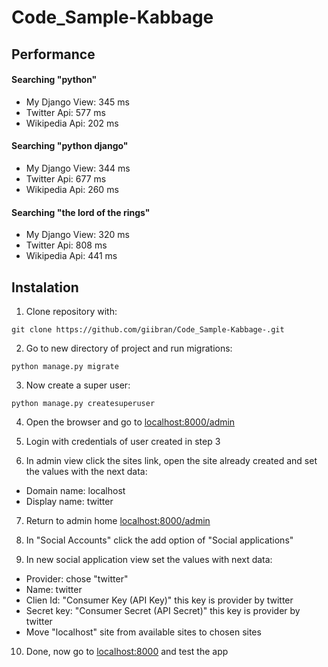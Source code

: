 # Code_Sample-Kabbage

## Performance

#### Searching "python"

- My Django View: 345 ms
- Twitter Api: 577 ms
- Wikipedia Api: 202 ms

#### Searching "python django"

- My Django View: 344 ms
- Twitter Api: 677 ms
- Wikipedia Api: 260 ms

#### Searching "the lord of the rings"

- My Django View: 320 ms
- Twitter Api: 808 ms
- Wikipedia Api: 441 ms

## Instalation

1. Clone repository with:
```
git clone https://github.com/giibran/Code_Sample-Kabbage-.git
```

2. Go to new directory of project and run migrations:
```
python manage.py migrate
```

3. Now create a super user:
```
python manage.py createsuperuser
```

4. Open the browser and go to [localhost:8000/admin](localhost:8000/admin)

5. Login with credentials of user created in step 3

6. In admin view click the sites link, open the site already created and set the values with the next data:
- Domain name: localhost
- Display name: twitter

7. Return to admin home [localhost:8000/admin](localhost:8000/admin)

8. In "Social Accounts" click the add option of "Social applications"

9. In new social application view set the values with next data:
- Provider: chose "twitter"
- Name: twitter
- Clien Id: "Consumer Key (API Key)" this key is provider by twitter
- Secret key: "Consumer Secret (API Secret)" this key is provider by twitter
- Move "localhost" site from available sites to chosen sites

10. Done, now go to [localhost:8000](localhost:8000) and test the app
